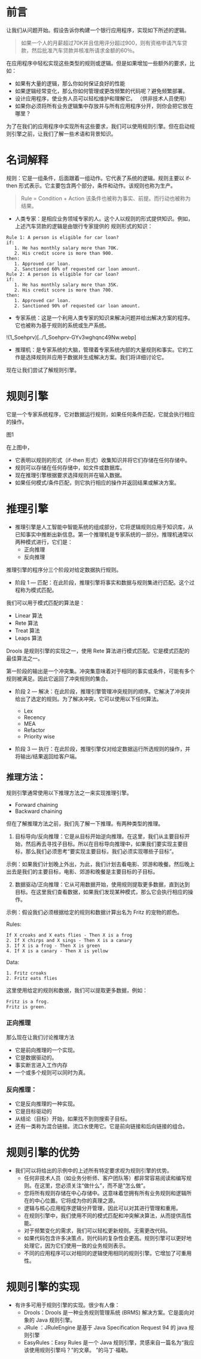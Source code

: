 # 前言
让我们从问题开始。假设告诉你构建一个银行应用程序，实现如下所述的逻辑。

> 如果一个人的月薪超过70K并且信用评分超过900，则有资格申请汽车贷款，然后批准汽车贷款并核准所请求金额的60％。

在应用程序中轻松实现这些类型的规则或逻辑。但是如果增加一些额外的要求，比如：
* 如果有大量的逻辑，那么你如何保证良好的性能
* 如果逻辑经常变化，那么你如何管理或更改频繁的代码呢？避免频繁部署。
* 设计应用程序，使业务人员可以轻松维护和理解它。 （供非技术人员使用）
* 如果你必须将所有业务逻辑集中存放并与所有应用程序分开，则你会把它放在哪里？

为了在我们的应用程序中实现所有这些要求，我们可以使用规则引擎。但在启动规则引擎之前，让我们了解一些术语和背景知识。

# 名词解释
规则：它是一组条件，后面跟着一组动作。它代表了系统的逻辑。规则主要以 if-then 形式表示。它主要包含两个部分，条件和动作。该规则也称为生产。

> Rule = Condition + Action
该条件也被称为事实、前提。而行动也被称为结果。
* 人类专家：是相应业务领域专家的人。这个人以规则的形式提供知识。例如，上述汽车贷款的逻辑是由银行专家提供的
规则形式的知识：
```
Rule 1: A person is eligible for car loan?
if:
   1. He has monthly salary more than 70K.
   2. His credit score is more than 900.
then:
   1. Approved car loan.
   2. Sanctioned 60% of requested car loan amount.
Rule 2: A person is eligible for car loan?
if:
   1. He has monthly salary more than 35K.
   2. His credit score is more than 700.
then:
   1. Approved car loan.
   2. Sanctioned 90% of requested car loan amount.
```

* 专家系统：这是一个利用人类专家的知识来解决问题并给出解决方案的程序。它也被称为基于规则的系统或生产系统。
  
!(1_Soehprv)[../1_Soehprv-GYv3wghqnc49Nw.webp]

* 推理机：是专家系统的大脑，管理着专家系统内部的大量规则和事实。它的工作是选择规则并应用于数据并生成解决方案。我们将详细讨论它。

现在让我们尝试了解规则引擎。

# 规则引擎

它是一个专家系统程序，它对数据运行规则，如果任何条件匹配，它就会执行相应的操作。

图1

在上图中，
* 它表明以规则的形式（if-then 形式）收集知识并将它们存储在任何存储中。
* 规则可以存储在任何存储中，如文件或数据库。
* 现在推理引擎根据要求选择规则并在输入数据。
* 如果任何模式/条件匹配，则它执行相应的操作并返回结果或解决方案。


# 推理引擎
* 推理引擎是人工智能中智能系统的组成部分，它将逻辑规则应用于知识库，从已知事实中推断出新信息。第一个推理机是专家系统的一部分。推理机通常以两种模式进行，它们是：
  * 正向推理
  * 反向推理

推理引擎的程序分三个阶段对给定数据执行规则。

* 阶段 1 — 匹配：在此阶段，推理引擎将事实和数据与规则集进行匹配。这个过程称为模式匹配。

我们可以用于模式匹配的算法是：
* Linear 算法
* Rete 算法
* Treat 算法
* Leaps 算法

Drools 是规则引擎的实现之一，使用 Rete 算法进行模式匹配。它是模式匹配的最佳算法之一。

第一阶段的输出是一个冲突集。冲突集意味着对于相同的事实或条件，可能有多个规则被满足。因此它返回了冲突规则的集合。

* 阶段 2 — 解决：在此阶段，推理引擎管理冲突规则的顺序。它解决了冲突并给出了选定的规则。为了解决冲突，它可以使用以下任何算法。
  * Lex
  * Recency
  * MEA
  * Refactor
  * Priority wise

* 阶段 3 — 执行：在此阶段，推理引擎仅对给定数据运行所选规则的操作，并将输出/结果返回给客户端。

## 推理方法：
规则引擎通常使用以下推理方法之一来实现推理引擎。
* Forward chaining
* Backward chaining

但在了解推理方法之前，我们先了解一下推理。有两种类型的推理。

1. 目标导向/反向推理：它是从目标开始逆向推理。在这里，我们从主要目标开始，然后再去寻找子目标。所以在目标导向推理中，如果我们要实现主要目标，那么我们必须思考“要实现主要目标，我们必须实现哪些子目标”。

示例：如果我们计划晚上外出，为此，我们计划去看电影、郊游和晚餐。然后晚上出去是我们的主要目标，电影、郊游和晚餐是主要目标的子目标。

2. 数据驱动/正向推理：它从可用数据开始，使用规则提取更多数据，直到达到目标。在这里我们查看数据，如果我们发现某种模式，那么它会执行相应的操作。

示例：假设我们必须根据给定的规则和数据计算出名为 Fritz 的宠物的颜色。

Rules:
```
If X croaks and X eats flies - Then X is a frog
2. If X chirps and X sings - Then X is a canary
3. If X is a frog - Then X is green
4. If X is a canary - Then X is yellow
```

Data:

```
1. Fritz croaks
2. Fritz eats flies
```

这里使用给定的规则和数据，我们可以提取更多数据，例如：

```
Fritz is a frog.
Fritz is green.
```
### 正向推理
那么现在让我们讨论推理方法
* 它是前向推理的一个实现。
* 它是数据驱动的。
* 事实断言进入工作内存
* 一个或多个规则可以同时为真。

### 反向推理：
* 它是反向推理的一种实现。
* 它是目标驱动的
* 从结论（目标）开始，如果找不到则搜索子目标。
* 还有一类称为混合链接。流口水使用它。它是前向链接和后向链接的组合。

# 规则引擎的优势
* 我们可以将给出的示例中的上述所有特定要求视为规则引擎的优势。
  * 任何非技术人员（如业务分析师、客户团队等）都非常容易阅读和编写规则。在这里，您必须关注“做什么”，而不是“怎么做”。
  * 您将所有规则存储在中心存储中。这意味着您拥有所有业务规则和逻辑所在的中心位置。它将成为你的真理之源。
  * 逻辑与核心应用程序逻辑分开管理，因此可以对其进行管理和重用。
  * 在规则引擎中，我们使用不同的模式匹配和冲突解决算法，从而提供高性能。
  * 对于频繁变化的需求，我们可以轻松更新规则。无需更改代码。
  * 如果代码包含许多决策点，则代码的复杂性会更高。规则引擎可以更好地处理它，因为它们使用一致的业务规则表示。
  * 不同的应用程序可以对相同的逻辑使用相同的规则引擎。它增加了可重用性。
  
# 规则引擎的实现
* 有许多可用于规则引擎的实现。很少有人像：
  * Drools：Drools 是一种业务规则管理系统 (BRMS) 解决方案。它是面向对象的 Java 规则引擎。
  * JRule ：JRuleEngine 是基于 Java Specification Request 94 的 java 规则引擎
  * EasyRules：Easy Rules 是一个 Java 规则引擎，灵感来自一篇名为“我应该使用规则引擎吗？”的文章。 ”的马丁·福勒。
